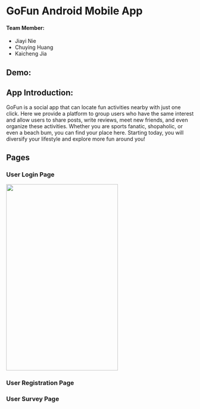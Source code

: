 # GoFun Android Mobile App
#### Team Member:
* Jiayi Nie
* Chuying Huang
* Kaicheng Jia

## Demo:



## App Introduction:
GoFun is a social app that can locate fun activities nearby with just one click. 
Here we provide a platform to group users who have the same interest and allow users to share posts, write reviews, meet new friends, and even organize these activities. Whether you are sports fanatic, shopaholic, or even a beach bum, you can find your place here. Starting today, you will diversify your lifestyle and explore more fun around you!

## Pages

### User Login Page
<img src="https://user-images.githubusercontent.com/58837611/184517467-f6f0a620-ac22-48ab-81d4-843b50d5fcd0.png" width="300" height="500">

### User Registration Page

### User Survey Page

### 
